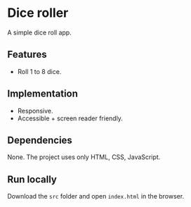 # Dice roller

A simple dice roll app.

## Features

* Roll 1 to 8 dice.

## Implementation

* Responsive.
* Accessible + screen reader friendly.

## Dependencies

None. The project uses only HTML, CSS, JavaScript.

## Run locally

Download the `src` folder and open `index.html` in the browser.
